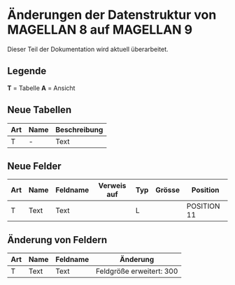# Änderungen der Datenstruktur von MAGELLAN 8 auf MAGELLAN 9

Dieser Teil der Dokumentation wird aktuell überarbeitet.

## Legende

**T** = Tabelle
**A** = Ansicht

## Neue Tabellen

Art | Name                   | Beschreibung
--- | ---------------------- | ------------
T   | -         | Text


## Neue Felder

Art | Name                   | Feldname          | Verweis auf      | Typ | Grösse | Position
--- | ---------------------- | ----------------- | ---------------- | --- | ------ | --------
T   | Text        | Text |            | L   |        | POSITION 11

## Änderung von Feldern

Art | Name               | Feldname           | Änderung
--- | ------------------ | ------------------ | --------
T   | Text               | Text               | Feldgröße erweitert: 300

